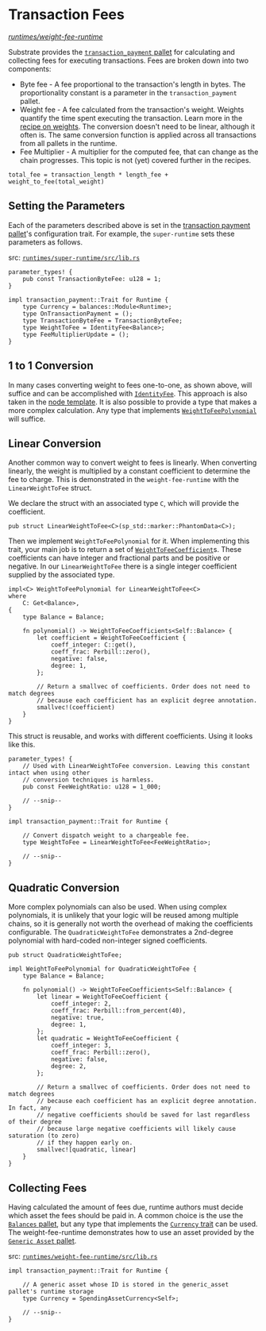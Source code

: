 # Transaction Fees

_[runtimes/weight-fee-runtime](https://github.com/substrate-developer-hub/recipes/tree/master/runtimes/weight-fee-runtime)_

Substrate provides the
[`transaction_payment` pallet](https://crates.parity.io/pallet_transaction_payment/index.html) for
calculating and collecting fees for executing transactions. Fees are broken down into two
components:

-   Byte fee - A fee proportional to the transaction's length in bytes. The proportionality constant
    is a parameter in the `transaction_payment` pallet.
-   Weight fee - A fee calculated from the transaction's weight. Weights quantify the time spent
    executing the transaction. Learn more in the [recipe on weights](./weights.md). The conversion
    doesn't need to be linear, although it often is. The same conversion function is applied across
    all transactions from all pallets in the runtime.
-   Fee Multiplier - A multiplier for the computed fee, that can change as the chain progresses.
    This topic is not (yet) covered further in the recipes.

```
total_fee = transaction_length * length_fee + weight_to_fee(total_weight)
```

## Setting the Parameters

Each of the parameters described above is set in the
[transaction payment pallet](https://crates.parity.io/pallet_transaction_payment/index.html)'s
configuration trait. For example, the `super-runtime` sets these parameters as follows.

src:
[`runtimes/super-runtime/src/lib.rs`](https://github.com/substrate-developer-hub/recipes/tree/master/runtimes/super-runtime/src/lib.rs)

```rust,ignore
parameter_types! {
	pub const TransactionByteFee: u128 = 1;
}

impl transaction_payment::Trait for Runtime {
	type Currency = balances::Module<Runtime>;
	type OnTransactionPayment = ();
	type TransactionByteFee = TransactionByteFee;
	type WeightToFee = IdentityFee<Balance>;
	type FeeMultiplierUpdate = ();
}
```

## 1 to 1 Conversion

In many cases converting weight to fees one-to-one, as shown above, will suffice and can be
accomplished with
[`IdentityFee`](https://crates.parity.io/frame_support/weights/struct.IdentityFee.html). This
approach is also taken in the
[node template](https://github.com/paritytech/substrate/blob/2d39ec2c4aaec1cc0f91fcb91734de8f408dc1b2/bin/node-template/runtime/src/lib.rs#L246).
It is also possible to provide a type that makes a more complex calculation. Any type that
implements
[`WeightToFeePolynomial`](https://crates.parity.io/frame_support/weights/trait.WeightToFeePolynomial.html)
will suffice.

## Linear Conversion

Another common way to convert weight to fees is linearly. When converting linearly, the weight is
multiplied by a constant coefficient to determine the fee to charge. This is demonstrated in the
`weight-fee-runtime` with the `LinearWeightToFee` struct.

We declare the struct with an associated type `C`, which will provide the coefficient.

```rust, ignore
pub struct LinearWeightToFee<C>(sp_std::marker::PhantomData<C>);
```

Then we implement `WeightToFeePolynomial` for it. When implementing this trait, your main job is to
return a set of
[`WeightToFeeCoefficient`](https://crates.parity.io/frame_support/weights/struct.WeightToFeeCoefficient.html)s.
These coefficients can have integer and fractional parts and be positive or negative. In our
`LinearWeightToFee` there is a single integer coefficient supplied by the associated type.

```rust, ignore
impl<C> WeightToFeePolynomial for LinearWeightToFee<C>
where
	C: Get<Balance>,
{
	type Balance = Balance;

	fn polynomial() -> WeightToFeeCoefficients<Self::Balance> {
		let coefficient = WeightToFeeCoefficient {
			coeff_integer: C::get(),
			coeff_frac: Perbill::zero(),
			negative: false,
			degree: 1,
		};

		// Return a smallvec of coefficients. Order does not need to match degrees
		// because each coefficient has an explicit degree annotation.
		smallvec!(coefficient)
	}
}
```

This struct is reusable, and works with different coefficients. Using it looks like this.

```rust, ignore
parameter_types! {
	// Used with LinearWeightToFee conversion. Leaving this constant intact when using other
	// conversion techniques is harmless.
	pub const FeeWeightRatio: u128 = 1_000;

	// --snip--
}

impl transaction_payment::Trait for Runtime {

	// Convert dispatch weight to a chargeable fee.
	type WeightToFee = LinearWeightToFee<FeeWeightRatio>;

	// --snip--
}
```

## Quadratic Conversion

More complex polynomials can also be used. When using complex polynomials, it is unlikely that your
logic will be reused among multiple chains, so it is generally not worth the overhead of making the
coefficients configurable. The `QuadraticWeightToFee` demonstrates a 2nd-degree polynomial with
hard-coded non-integer signed coefficients.

```rust, ignore
pub struct QuadraticWeightToFee;

impl WeightToFeePolynomial for QuadraticWeightToFee {
	type Balance = Balance;

	fn polynomial() -> WeightToFeeCoefficients<Self::Balance> {
		let linear = WeightToFeeCoefficient {
			coeff_integer: 2,
			coeff_frac: Perbill::from_percent(40),
			negative: true,
			degree: 1,
		};
		let quadratic = WeightToFeeCoefficient {
			coeff_integer: 3,
			coeff_frac: Perbill::zero(),
			negative: false,
			degree: 2,
		};

		// Return a smallvec of coefficients. Order does not need to match degrees
		// because each coefficient has an explicit degree annotation. In fact, any
		// negative coefficients should be saved for last regardless of their degree
		// because large negative coefficients will likely cause saturation (to zero)
		// if they happen early on.
		smallvec![quadratic, linear]
	}
}
```

## Collecting Fees

Having calculated the amount of fees due, runtime authors must decide which asset the fees should be
paid in. A common choice is the use the
[`Balances` pallet](https://crates.parity.io/pallet_balances/index.html), but any type that
implements the [`Currency` trait](https://crates.parity.io/frame_support/traits/trait.Currency.html)
can be used. The weight-fee-runtime demonstrates how to use an asset provided by the
[`Generic Asset` pallet](https://crates.parity.io/pallet_generic_asset/index.html).

src:
[`runtimes/weight-fee-runtime/src/lib.rs`](https://github.com/substrate-developer-hub/recipes/tree/master/runtimes/weight-fee-runtime/src/lib.rs)

```rust,ignore
impl transaction_payment::Trait for Runtime {

	// A generic asset whose ID is stored in the generic_asset pallet's runtime storage
	type Currency = SpendingAssetCurrency<Self>;

	// --snip--
}
```
